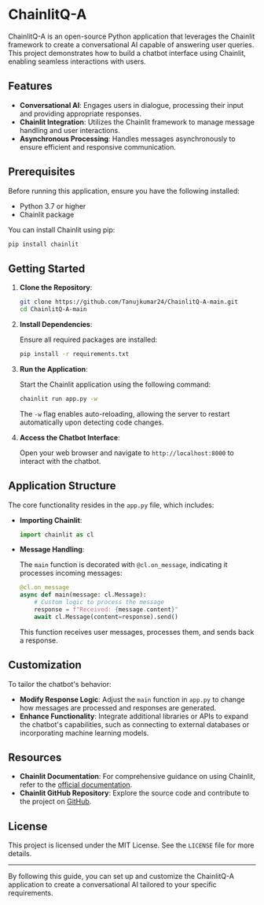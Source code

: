 
# ChainlitQ-A

ChainlitQ-A is an open-source Python application that leverages the Chainlit framework to create a conversational AI capable of answering user queries. This project demonstrates how to build a chatbot interface using Chainlit, enabling seamless interactions with users.

## Features

- **Conversational AI**: Engages users in dialogue, processing their input and providing appropriate responses.
- **Chainlit Integration**: Utilizes the Chainlit framework to manage message handling and user interactions.
- **Asynchronous Processing**: Handles messages asynchronously to ensure efficient and responsive communication.

## Prerequisites

Before running this application, ensure you have the following installed:

- Python 3.7 or higher
- Chainlit package

You can install Chainlit using pip:

```bash
pip install chainlit
```

## Getting Started

1. **Clone the Repository**:

   ```bash
   git clone https://github.com/Tanujkumar24/ChainlitQ-A-main.git
   cd ChainlitQ-A-main
   ```

2. **Install Dependencies**:

   Ensure all required packages are installed:

   ```bash
   pip install -r requirements.txt
   ```

3. **Run the Application**:

   Start the Chainlit application using the following command:

   ```bash
   chainlit run app.py -w
   ```

   The `-w` flag enables auto-reloading, allowing the server to restart automatically upon detecting code changes.

4. **Access the Chatbot Interface**:

   Open your web browser and navigate to `http://localhost:8000` to interact with the chatbot.

## Application Structure

The core functionality resides in the `app.py` file, which includes:

- **Importing Chainlit**:

  ```python
  import chainlit as cl
  ```

- **Message Handling**:

  The `main` function is decorated with `@cl.on_message`, indicating it processes incoming messages:

  ```python
  @cl.on_message
  async def main(message: cl.Message):
      # Custom logic to process the message
      response = f"Received: {message.content}"
      await cl.Message(content=response).send()
  ```

  This function receives user messages, processes them, and sends back a response.

## Customization

To tailor the chatbot's behavior:

- **Modify Response Logic**: Adjust the `main` function in `app.py` to change how messages are processed and responses are generated.
- **Enhance Functionality**: Integrate additional libraries or APIs to expand the chatbot's capabilities, such as connecting to external databases or incorporating machine learning models.

## Resources

- **Chainlit Documentation**: For comprehensive guidance on using Chainlit, refer to the [official documentation](https://docs.chainlit.io/get-started/overview).
- **Chainlit GitHub Repository**: Explore the source code and contribute to the project on [GitHub](https://github.com/Chainlit/chainlit).

## License

This project is licensed under the MIT License. See the `LICENSE` file for more details.

---

By following this guide, you can set up and customize the ChainlitQ-A application to create a conversational AI tailored to your specific requirements.

